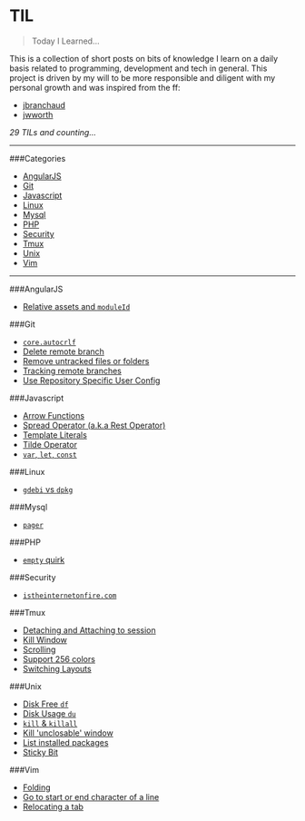 # TIL
>Today I Learned...

This is a collection of short posts on bits of knowledge I learn on a daily basis related to programming, development and tech in general. This project is driven by my will to be more responsible and diligent with my personal growth and was inspired from the ff:

* [jbranchaud](https://github.com/jbranchaud/til)
* [jwworth](https://github.com/jwworth/til)


_29 TILs and counting..._


---

###Categories
* [AngularJS](#angularjs)
* [Git](#git)
* [Javascript](#javascript)
* [Linux](#linux)
* [Mysql](#mysql)
* [PHP](#php)
* [Security](#security)
* [Tmux](#tmux)
* [Unix](#unix)
* [Vim](#vim)

---

###AngularJS
* [Relative assets and `moduleId`](angularjs/relative_assets-and-module_id.md)

###Git
* [`core.autocrlf`](git/core-autocrlf.md)
* [Delete remote branch](git/delete-remote-branch.md)
* [Remove untracked files or folders](git/remove-untracked-files-or-folders.md)
* [Tracking remote branches](git/tracking-remote-branches.md)
* [Use Repository Specific User Config](git/use-repository-specific-user-config.md)

###Javascript
* [Arrow Functions](javascript/arrow-functions.md)
* [Spread Operator (a.k.a Rest Operator)](javascript/spread-operator.md)
* [Template Literals](javascript/template-literals.md)
* [Tilde Operator](javascript/tilde-operator.md)
* [`var`, `let`, `const`](javascript/var-let-const.md)


###Linux
* [`gdebi` vs `dpkg`](linux/gdebi-vs-dpkg.md)

###Mysql
* [`pager`](mysql/pager.md)

###PHP
* [`empty` quirk](php/empty-quirk.md)

###Security
* [`istheinternetonfire.com`](unix/istheinternetonfire.com.md)

###Tmux
* [Detaching and Attaching to session](tmux/detaching-and-attaching-to-session.md)
* [Kill Window](tmux/kill-window.md)
* [Scrolling](tmux/scrolling.md)
* [Support 256 colors](tmux/support-256-colors.md)
* [Switching Layouts](tmux/switching-layouts.md)

###Unix
* [Disk Free `df`](unix/df.md)
* [Disk Usage `du`](unix/du.md)
* [`kill` & `killall`](unix/kill-killall.md)
* [Kill 'unclosable' window](unix/kill-unclosable-window.md)
* [List installed packages](unix/list-installed-packages.md)
* [Sticky Bit](unix/sticky-bit.md)

###Vim
* [Folding](vim/folding.md)
* [Go to start or end character of a line](vim/go-to-start-or-end-character-of-a-line.md)
* [Relocating a tab](vim/relocating-a-tab.md)
